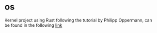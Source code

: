 # os

Kernel project using Rust following the tutorial by Philipp Oppermann, can be found in the following [link](https://os.phil-opp.com/multiboot-kernel/)
